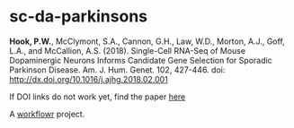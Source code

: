 # sc-da-parkinsons

**Hook, P.W.**, McClymont, S.A., Cannon, G.H., Law, W.D., Morton, A.J., Goff, L.A., and McCallion, A.S. (2018). Single-Cell RNA-Seq of Mouse Dopaminergic Neurons Informs Candidate Gene Selection for Sporadic Parkinson Disease. Am. J. Hum. Genet. 102, 427-446.  doi: http://dx.doi.org/10.1016/j.ajhg.2018.02.001

If DOI links do not work yet, find the paper <a href="http://www.cell.com/ajhg/fulltext/S0002-9297(18)30046-6" target="_blank">here</a>

A [workflowr][] project.

[workflowr]: https://github.com/jdblischak/workflowr
